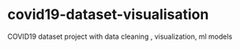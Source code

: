 # covid19-dataset-visualisation
COVID19 dataset project with data cleaning , visualization, ml models
